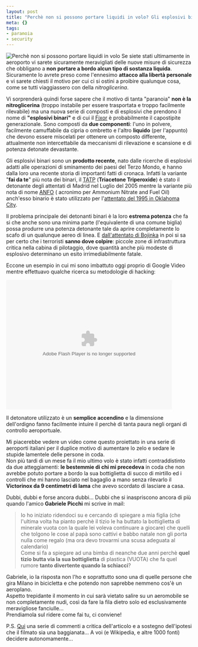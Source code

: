 ```yaml
--- 
layout: post
title: "Perchè non si possono portare liquidi in volo? Gli esplosivi binari."
meta: {}
tags: 
- paranoia
- security
---
```

![Perchè non si possono portare liquidi in volo](http://www.lastknight.com//download/No-Liquid_news_1.jpg)
Se siete stati ultimamente in aeroporto vi sarete sicuramente meravigliati delle nuove misure di sicurezza che obbligano a **non portare a bordo alcun tipo di sostanza liquida**. Sicuramente lo avrete preso come l'ennesimo **attacco alla libertà personale** e vi sarete chiesti il motivo per cui ci si ostini a proibire qualunque cosa, come se tutti viaggiassero con della *nitroglicerina*.  
  
Vi sorprenderà quindi forse sapere che il motivo di tanta "paranoia" **non è la nitroglicerina** (troppo instabile per essere trasportata e troppo facilmente rilevabile) ma una nuova serie di composti e di esplosivi che prendono il nome di **"esplosivi binari"** e di cui il [Fixor](http://www.fixor.com) è probabilmente il capostipite generazionale.  Sono composti da **due componenti**: l'uno in polvere, facilmente camuffabile da cipria o ombretto e l'altro **liquido** (per l'appunto) che devono essere miscelati per ottenere un composto differente, attualmente non intercettabile da meccanismi di rilevazione e scansione e di potenza detonate devastante.  
  
Gli esplosivi binari sono un **prodotto recente**, nato dalle ricerche di esplosivi adatti alle operazioni di sminamento dei paesi del Terzo Mondo, e hanno dalla loro una recente storia di importanti fatti di cronaca. Infatti la variante "**fai da te**" più nota dei binari, il [TATP](http://en.wikipedia.org/wiki/Triacetone_triperoxide) (**Triacetone Triperoxide**) è stato il detonante degli attentati di Madrid nel Luglio del 2005 mentre la variante più nota di nome [ANFO](http://en.wikipedia.org/wiki/ANFO) ( acronimo per Ammonium Nitrate and Fuel Oil) anch'esso binario è stato utilizzato per l'[attentato del 1995 in Oklahoma City](http://en.wikipedia.org/wiki/Oklahoma_City_bombing).  
  
Il problema principale dei detonanti binari è la loro **estrema potenza** che fa si che anche sono una minima parte (l'equivalente di una comune biglia) possa produrre una potenza detonante tale da aprire completamente lo scafo di un qualunque aereo di linea. E [dall'attentato di Bojinka](http://en.wikipedia.org/wiki/Bojinka) in poi si sa per certo che i terroristi **sanno dove colpire**: piccole zone di infrastruttura critica nella cabina di pilotaggio, dove quantità anche più modeste di esplosivo determinano un esito irrimediabilmente fatale.  
  
Eccone un esempio in cui mi sono imbattuto oggi proprio di Google Video mentre effettuavo qualche ricerca su metodologie di hacking:  
  
<embed style="width:450px; height:350px;" id="VideoPlayback" type="application/x-shockwave-flash" src="http://video.google.com/googleplayer.swf?docId=6229512773940934022&hl=en" flashvars=""> </embed>

Il detonatore utilizzato è un **semplice accendino** e la dimensione dell'ordigno fanno facilmente intuire il perchè di tanta paura negli organi di controllo aeroportuale.  
  
Mi piacerebbe vedere un video come questo proiettato in una serie di aeroporti italiani per il duplice motivo di aumentare lo zelo e sedare le stupide lamentele delle persone in coda.  
Non più tardi di un mese fa il mio ultimo volo è stato infatti contraddistinto da due atteggiamenti: **le bestemmie di chi mi precedeva** in coda che non avrebbe potuto portare a bordo la sua bottiglietta di succo di mirtillo ed i controlli che mi hanno lasciato nel bagaglio a mano senza rilevarlo il **Victorinox da 9 centimetri di lama** che avevo scordato di lasciare a casa.  
  
Dubbi, dubbi e forse ancora dubbi... Dubbi che si inaspriscono ancora di più quando l'amico **Gabriele Picchi** mi scrive in mail:

> Io ho iniziato ridendoci su e cercando di spiegare a mia figlia (che l'ultima volta ha pianto perchè il tizio le ha buttato la bottiglietta di minerale vuota con la quale lei voleva continuare a giocare) che quelli che tolgono le cose al papà sono cattivi e babbo natale non gli porta nulla come regalo (ma ora devo trovarmi una scusa adeguata al calendario)  
> Come si fa a spiegare ad una bimba di neanche due anni perchè **quel tizio butta via la sua bottiglietta** di plastica (VUOTA) che fa quel rumore **tanto divertente quando la schiacci**?  
  
Gabriele, io la risposta non l'ho e soprattutto sono una di quelle persone che gira Milano in bicicletta e che potendo non saprebbe nemmeno cos'è un aeroplano.  
Aspetto trepidante il momento in cui sarà vietato salire su un aeromobile se non completamente nudi, così da fare la fila dietro solo ed esclusivamente meravigliose fanciulle...  
Prendiamola sul ridere come fai tu, ci conviene!

P.S. [Qui](http://www.newsland.it/nr/browse/it.scienza.chimica/7123.html) una serie di commenti a critica dell'articolo e a sostegno dell'ipotesi che il filmato sia una baggianata... A voi (e Wikipedia, e altre 1000 fonti) decidere autonomamente... 
